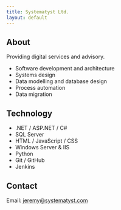 ```yaml
---
title: Systematyst Ltd.
layout: default
---
```


<!-- # {{ page.title }} -->

## About

Providing digital services and advisory. 

- Software development and architecture
- Systems design
- Data modelling and database design
- Process automation
- Data migration

## Technology

- .NET / ASP.NET / C#
- SQL Server
- HTML / JavaScript / CSS
- Windows Server & IIS
- Python
- Git / GitHub
- Jenkins

## Contact 

Email: <a href="mailto:jeremy@systematyst.com">jeremy@systematyst.com</a>